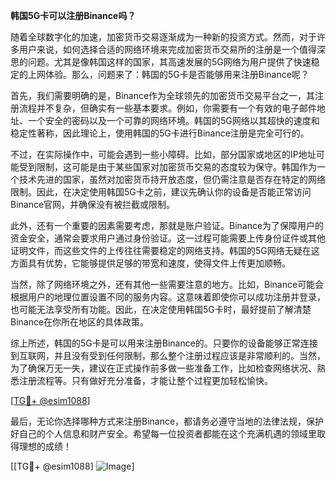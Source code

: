 **韩国5G卡可以注册Binance吗？**

随着全球数字化的加速，加密货币交易逐渐成为一种新的投资方式。然而，对于许多用户来说，如何选择合适的网络环境来完成加密货币交易所的注册是一个值得深思的问题。尤其是像韩国这样的国家，其高速发展的5G网络为用户提供了快速稳定的上网体验。那么，问题来了：韩国的5G卡是否能够用来注册Binance呢？

首先，我们需要明确的是，Binance作为全球领先的加密货币交易平台之一，其注册流程并不复杂，但确实有一些基本要求。例如，你需要有一个有效的电子邮件地址、一个安全的密码以及一个可靠的网络环境。韩国的5G网络以其超快的速度和稳定性著称，因此理论上，使用韩国的5G卡进行Binance注册是完全可行的。

不过，在实际操作中，可能会遇到一些小障碍。比如，部分国家或地区的IP地址可能受到限制，这可能是由于某些国家对加密货币交易的态度较为保守。韩国作为一个技术先进的国家，虽然对加密货币持开放态度，但仍需注意是否存在特定的网络限制。因此，在决定使用韩国5G卡之前，建议先确认你的设备是否能正常访问Binance官网，并确保没有被拦截或限制。

此外，还有一个重要的因素需要考虑，那就是账户验证。Binance为了保障用户的资金安全，通常会要求用户通过身份验证。这一过程可能需要上传身份证件或其他证明文件，而这些文件的上传往往需要稳定的网络支持。韩国的5G网络无疑在这方面具有优势，它能够提供足够的带宽和速度，使得文件上传更加顺畅。

当然，除了网络环境之外，还有其他一些需要注意的地方。比如，Binance可能会根据用户的地理位置设置不同的服务内容。这意味着即使你可以成功注册并登录，也可能无法享受所有功能。因此，在决定使用韩国5G卡时，最好提前了解清楚Binance在你所在地区的具体政策。

综上所述，韩国的5G卡是可以用来注册Binance的。只要你的设备能够正常连接到互联网，并且没有受到任何限制，那么整个注册过程应该是非常顺利的。当然，为了确保万无一失，建议在正式操作前多做一些准备工作，比如检查网络状况、熟悉注册流程等。只有做好充分准备，才能让整个过程更加轻松愉快。

[[TG💪+ @esim1088](https://t.me/s/esim1088)]

最后，无论你选择哪种方式来注册Binance，都请务必遵守当地的法律法规，保护好自己的个人信息和财产安全。希望每一位投资者都能在这个充满机遇的领域里取得理想的成绩！

[[TG💪+ @esim1088] ![Image](https://i.postimg.cc/4NQfJmqS/Snipaste-2025-05-13-00-14-12.png)]
